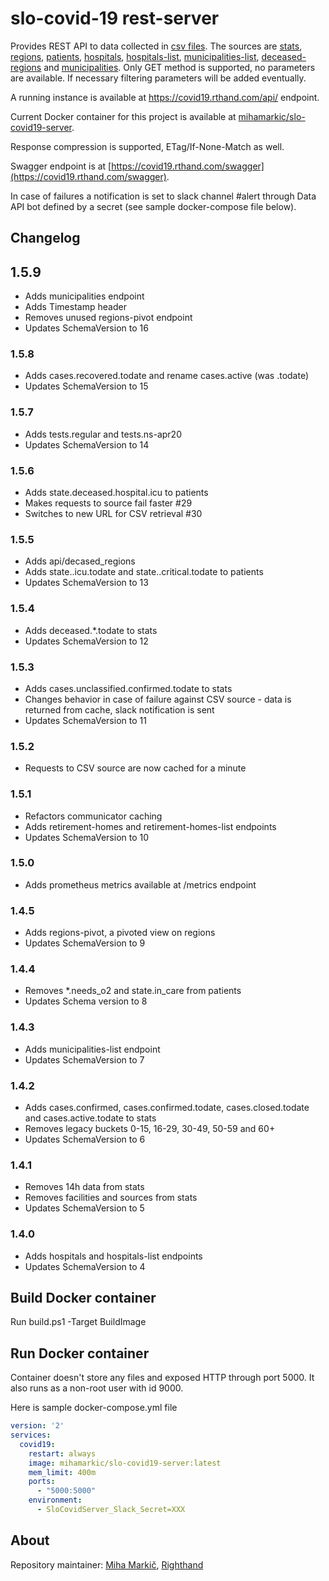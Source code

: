 # slo-covid-19 rest-server
Provides REST API to data collected in [csv files](https://github.com/slo-covid-19/data). The sources are [stats](https://covid19.rthand.com/api/stats), 
[regions](https://covid19.rthand.com/api/regions), [patients](https://covid19.rthand.com/api/patients), 
[hospitals](https://covid19.rthand.com/api/hospitals), [hospitals-list](https://covid19.rthand.com/api/hospitals-list), 
[municipalities-list](https://covid19.rthand.com/api/municipalities-list), 
[deceased-regions](https://covid19.rthand.com/api/deceased-regions) and [municipalities](https://covid19.rthand.com/api/municipalities).
Only GET method is supported, no parameters are available. If necessary filtering parameters will be added eventually.

A running instance is available at https://covid19.rthand.com/api/ endpoint.

Current Docker container for this project is available at [mihamarkic/slo-covid19-server](https://hub.docker.com/r/mihamarkic/slo-covid19-server).

Response compression is supported, ETag/If-None-Match as well.

Swagger endpoint is at [https://covid19.rthand.com/swagger](https://covid19.rthand.com/swagger).

In case of failures a notification is set to slack channel #alert through Data API bot defined by a secret (see sample docker-compose file below).

## Changelog

## 1.5.9

- Adds municipalities endpoint
- Adds Timestamp header
- Removes unused regions-pivot endpoint
- Updates SchemaVersion to 16

### 1.5.8

- Adds cases.recovered.todate and rename cases.active (was .todate)
- Updates SchemaVersion to 15

### 1.5.7

- Adds tests.regular and tests.ns-apr20
- Updates SchemaVersion to 14

### 1.5.6

- Adds state.deceased.hospital.icu to patients
- Makes requests to source fail faster #29
- Switches to new URL for CSV retrieval #30

### 1.5.5

- Adds api/decased_regions
- Adds state.<hospital>.icu.todate and state.<hospital>.critical.todate to patients
- Updates SchemaVersion to 13

### 1.5.4

- Adds deceased.*.todate to stats
- Updates SchemaVersion to 12

### 1.5.3
   
- Adds cases.unclassified.confirmed.todate to stats
- Changes behavior in case of failure against CSV source - data is returned from cache, slack notification is sent
- Updates SchemaVersion to 11

### 1.5.2

- Requests to CSV source are now cached for a minute

### 1.5.1

- Refactors communicator caching
- Adds retirement-homes and retirement-homes-list endpoints
- Updates SchemaVersion to 10

### 1.5.0
 
- Adds prometheus metrics available at /metrics endpoint

### 1.4.5

- Adds regions-pivot, a pivoted view on regions
- Updates SchemaVersion to 9

### 1.4.4

- Removes *.needs_o2 and state.in_care from patients
- Updates Schema version to 8

### 1.4.3
- Adds municipalities-list endpoint
- Updates SchemaVersion to 7

### 1.4.2

- Adds cases.confirmed, cases.confirmed.todate, cases.closed.todate and cases.active.todate to stats
- Removes legacy buckets 0-15, 16-29, 30-49, 50-59 and 60+
- Updates SchemaVersion to 6

### 1.4.1

- Removes 14h data from stats
- Removes facilities and sources from stats
- Updates SchemaVersion to 5

### 1.4.0

- Adds hospitals and hospitals-list endpoints
- Updates SchemaVersion to 4

## Build Docker container

Run build.ps1 -Target BuildImage

## Run Docker container

Container doesn't store any files and exposed HTTP through port 5000. It also runs as a non-root user with id 9000.

Here is sample docker-compose.yml file

```yaml
version: '2'
services:
  covid19:
    restart: always
    image: mihamarkic/slo-covid19-server:latest
    mem_limit: 400m
    ports:
      - "5000:5000"
    environment:
      - SloCovidServer_Slack_Secret=XXX
```

## About

Repository maintainer: [Miha Markič](https://twitter.com/MihaMarkic), [Righthand](https://blog.rthand.com/)
